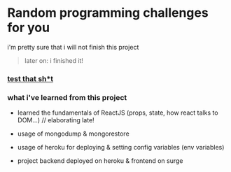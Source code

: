 # Random programming challenges for you

i'm pretty sure that i will not finish this project

> later on: i finished it!

### [test that sh*t](http://projectly.surge.sh)


### what i've learned from this project

* learned the fundamentals of ReactJS (props, state, how react talks to DOM...) // elaborating late!

* usage of mongodump & mongorestore

* usage of heroku for deploying & setting config variables (env variables)

* project backend deployed on heroku & frontend on surge


